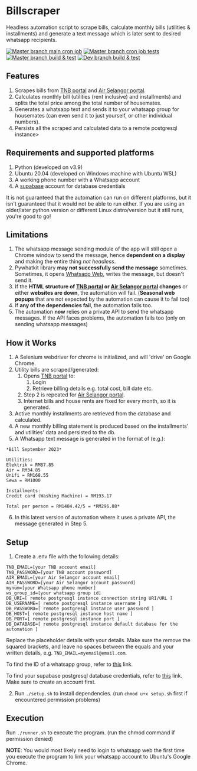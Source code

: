 # Billscraper

Headless automation script to scrape bills, calculate monthly bills (utilities & installments) and generate a text message which is later
sent to desired whatsapp recipients.

[![Master branch main cron job](https://github.com/adizafri2000/billscraper/actions/workflows/cron-master-main.yml/badge.svg)](https://github.com/adizafri2000/billscraper/actions/workflows/cron-master-main.yml)
[![Master branch cron job tests](https://github.com/adizafri2000/billscraper/actions/workflows/cron-master-test.yml/badge.svg)](https://github.com/adizafri2000/billscraper/actions/workflows/cron-master-test.yml)
[![Master branch build & test](https://github.com/adizafri2000/billscraper/actions/workflows/build-master.yml/badge.svg)](https://github.com/adizafri2000/billscraper/actions/workflows/build-master.yml)
[![Dev branch build & test](https://github.com/adizafri2000/billscraper/actions/workflows/build-dev-branch.yml/badge.svg?branch=dev&event=push)](https://github.com/adizafri2000/billscraper/actions/workflows/build-dev-branch.yml)

## Features
1. Scrapes bills from [TNB portal](https://www.mytnb.com.my/) and [Air Selangor portal](https://crisportal.airselangor.com/?lang=en).
2. Calculates monthly bill (utilities (rent inclusive) and installments) and splits the total price among the total number of housemates.
3. Generates a whatsapp text and sends it to your whatsapp group for housemates (can even send it to just yourself, or other individual numbers).
4. Persists all the scraped and calculated data to a remote postgresql instance>

## Requirements and supported platforms
1. Python (developed on v3.9)
2. Ubuntu 20.04 (developed on Windows machine with Ubuntu WSL)
3. A working phone number with a Whatsapp account
4. A [supabase](https://supabase.com/) account for database credentials

It is not guaranteed that the automation can run on different platforms, but it isn't guaranteed that it would not
be able to run either. If you are using an older/later python version or different Linux distro/version but it still
runs, you're good to go!

## Limitations
1. The whatsapp message sending module of the app will still open a Chrome window to send the message, hence **dependent on a display** and making the entire thing *not headless*.
3. Pywhatkit library **may not successfully send the message** sometimes. Sometimes, it opens [Whatsapp Web](https://web.whatsapp.com/), writes the message, but doesn't send it.
4. If the **HTML structure of [TNB portal](https://www.mytnb.com.my/) or [Air Selangor portal](https://crisportal.airselangor.com/?lang=en) changes** or either **websites are down**, the automation will fail. (**Seasonal web popups** that are not expected by the automation can cause it to fail too)
5. If **any of the dependencies fail**, the automation fails too.
6. The automation **now** relies on a private API to send the whatsapp messages. If the API faces problems, the automation fails too (only on sending whatsapp messages)

## How it Works
1. A Selenium webdriver for chrome is initialized, and will 'drive' on Google Chrome.
2. Utility bills are scraped/generated:
   1. Opens [TNB portal](https://www.mytnb.com.my/) to:
      1. Login
      2. Retrieve billing details e.g. total cost, bill date etc.
   2. Step 2 is repeated for [Air Selangor portal](https://crisportal.airselangor.com/?lang=en).
   3. Internet bills and house rents are fixed for every month, so it is generated.
3. Active monthly installments are retrieved from the database and calculated.
4. A new monthly billing statement is produced based on the installments' and utilities' data and persisted to the db.
5. A Whatsapp text message is generated in the format of (e.g.):
```
*Bill September 2023*

Utilities:
Elektrik = RM87.85
Air = RM34.85
Unifi = RM168.55
Sewa = RM1000

Installments:
Credit card (Washing Machine) = RM193.17

Total per person = RM1484.42/5 = *RM296.88*
```
6. In this latest version of automation where it uses a private API, the message generated in Step 5.

## Setup
1. Create a .env file with the following details:

````
TNB_EMAIL=[your TNB account email]
TNB_PASSWORD=[your TNB account password]
AIR_EMAIL=[your Air Selangor account email]
AIR_PASSWORD=[your Air Selangor account password]
mynum=[your Whatsapp phone number]
ws_group_id=[your whatsapp group id]
DB_URI=[ remote postgresql instance connection string URI/URL ]
DB_USERNAME=[ remote postgresql instance username ]
DB_PASSWORD=[ remote postgresql instance user password ]
DB_HOST=[ remote postgresql instance host name ]
DB_PORT=[ remote postgresql instance port ]
DB_DATABASE=[ remote postgresql instance default database for the automation ]
````

Replace the placeholder details with your details. Make sure the remove the squared brackets, and leave no spaces
between the equals and your written details, e.g. `TNB_EMAIL=myemail@email.com`.

To find the ID of a whatsapp group, refer to [this](https://www.alphr.com/whatsapp-find-group/) link.

To find your supabase postgresql database credentials, refer to [this](https://supabase.com/docs/guides/database/connecting-to-postgres) link. Make sure to create an account first.

2. Run `./setup.sh` to install dependencies. (run `chmod u+x setup.sh` first if encountered permission problems)

## Execution
Run `./runner.sh` to execute the program. (run the chmod command if permission denied)

**NOTE**: You would most likely need to login to whatsapp web the first time you execute the program to link your 
whatsapp account to Ubuntu's Google Chrome.